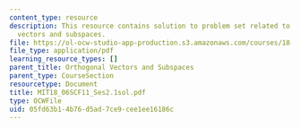 ```yaml
---
content_type: resource
description: This resource contains solution to problem set related to orthogonal
  vectors and subspaces.
file: https://ol-ocw-studio-app-production.s3.amazonaws.com/courses/18-06sc-linear-algebra-fall-2011/05fd63b14b76d5ad7ce9cee1ee16186c_MIT18_06SCF11_Ses2.1sol.pdf
file_type: application/pdf
learning_resource_types: []
parent_title: Orthogonal Vectors and Subspaces
parent_type: CourseSection
resourcetype: Document
title: MIT18_06SCF11_Ses2.1sol.pdf
type: OCWFile
uid: 05fd63b1-4b76-d5ad-7ce9-cee1ee16186c
---
```

